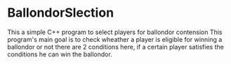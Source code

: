 # BallondorSlection
This  a simple C++ program to select players for ballondor contension
This program's main goal is to check wheather a  player is eligible for winning a ballondor
or not there are 2 conditions here, if a certain player satisfies the conditions he can win the ballondor.
